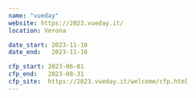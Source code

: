 ```yaml
---
name: "vueday"
website: https://2023.vueday.it/
location: Verona

date_start: 2023-11-10
date_end:   2023-11-10

cfp_start: 2023-06-01
cfp_end:   2023-08-31
cfp_site:  https://2023.vueday.it/welcome/cfp.html
---
```

